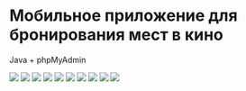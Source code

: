 # Мобильное приложение для бронирования мест в кино

Java + phpMyAdmin

![](https://i.imgur.com/fZwQe0A.png)
![](https://i.imgur.com/G9F6xmc.png)
![](https://i.imgur.com/qSc2I7t.png)
![](https://i.imgur.com/26gywFG.png)
![](https://i.imgur.com/bdBNTsy.png)
![](https://i.imgur.com/Nd5bF3G.png)
![](https://i.imgur.com/dPTNMTh.png)
![](https://i.imgur.com/A2Kup77.png)
![](https://i.imgur.com/9YY1Gqf.png)
![](https://i.imgur.com/t5XUtom.png)
